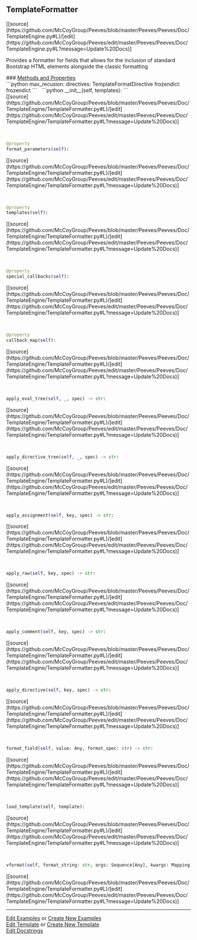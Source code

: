 ## <a id="Peeves.Peeves.Doc.TemplateEngine.TemplateFormatter">TemplateFormatter</a> 

<div class="docs-source-link" markdown="1">
[[source](https://github.com/McCoyGroup/Peeves/blob/master/Peeves/Peeves/Doc/TemplateEngine.py#L)/[edit](https://github.com/McCoyGroup/Peeves/edit/master/Peeves/Peeves/Doc/TemplateEngine.py#L?message=Update%20Docs)]
</div>

Provides a formatter for fields that allows for
the inclusion of standard Bootstrap HTML elements
alongside the classic formatting







<div class="collapsible-section">
 <div class="collapsible-section collapsible-section-header" markdown="1">
### <a class="collapse-link" data-toggle="collapse" href="#methods" markdown="1"> Methods and Properties</a> <a class="float-right" data-toggle="collapse" href="#methods"><i class="fa fa-chevron-down"></i></a>
 </div>
 <div class="collapsible-section collapsible-section-body collapse show" id="methods" markdown="1">
 ```python
max_recusion: <class 'int'>
directives: TemplateFormatDirective
frozendict: frozendict
```
<a id="Peeves.Peeves.Doc.TemplateEngine.TemplateFormatter.__init__" class="docs-object-method">&nbsp;</a> 
```python
__init__(self, templates): 
```
<div class="docs-source-link" markdown="1">
[[source](https://github.com/McCoyGroup/Peeves/blob/master/Peeves/Peeves/Doc/TemplateEngine/TemplateFormatter.py#L)/[edit](https://github.com/McCoyGroup/Peeves/edit/master/Peeves/Peeves/Doc/TemplateEngine/TemplateFormatter.py#L?message=Update%20Docs)]
</div>


<a id="Peeves.Peeves.Doc.TemplateEngine.TemplateFormatter.format_parameters" class="docs-object-method">&nbsp;</a> 
```python
@property
format_parameters(self): 
```
<div class="docs-source-link" markdown="1">
[[source](https://github.com/McCoyGroup/Peeves/blob/master/Peeves/Peeves/Doc/TemplateEngine/TemplateFormatter.py#L)/[edit](https://github.com/McCoyGroup/Peeves/edit/master/Peeves/Peeves/Doc/TemplateEngine/TemplateFormatter.py#L?message=Update%20Docs)]
</div>


<a id="Peeves.Peeves.Doc.TemplateEngine.TemplateFormatter.templates" class="docs-object-method">&nbsp;</a> 
```python
@property
templates(self): 
```
<div class="docs-source-link" markdown="1">
[[source](https://github.com/McCoyGroup/Peeves/blob/master/Peeves/Peeves/Doc/TemplateEngine/TemplateFormatter.py#L)/[edit](https://github.com/McCoyGroup/Peeves/edit/master/Peeves/Peeves/Doc/TemplateEngine/TemplateFormatter.py#L?message=Update%20Docs)]
</div>


<a id="Peeves.Peeves.Doc.TemplateEngine.TemplateFormatter.special_callbacks" class="docs-object-method">&nbsp;</a> 
```python
@property
special_callbacks(self): 
```
<div class="docs-source-link" markdown="1">
[[source](https://github.com/McCoyGroup/Peeves/blob/master/Peeves/Peeves/Doc/TemplateEngine/TemplateFormatter.py#L)/[edit](https://github.com/McCoyGroup/Peeves/edit/master/Peeves/Peeves/Doc/TemplateEngine/TemplateFormatter.py#L?message=Update%20Docs)]
</div>


<a id="Peeves.Peeves.Doc.TemplateEngine.TemplateFormatter.callback_map" class="docs-object-method">&nbsp;</a> 
```python
@property
callback_map(self): 
```
<div class="docs-source-link" markdown="1">
[[source](https://github.com/McCoyGroup/Peeves/blob/master/Peeves/Peeves/Doc/TemplateEngine/TemplateFormatter.py#L)/[edit](https://github.com/McCoyGroup/Peeves/edit/master/Peeves/Peeves/Doc/TemplateEngine/TemplateFormatter.py#L?message=Update%20Docs)]
</div>


<a id="Peeves.Peeves.Doc.TemplateEngine.TemplateFormatter.apply_eval_tree" class="docs-object-method">&nbsp;</a> 
```python
apply_eval_tree(self, _, spec) -> str: 
```
<div class="docs-source-link" markdown="1">
[[source](https://github.com/McCoyGroup/Peeves/blob/master/Peeves/Peeves/Doc/TemplateEngine/TemplateFormatter.py#L)/[edit](https://github.com/McCoyGroup/Peeves/edit/master/Peeves/Peeves/Doc/TemplateEngine/TemplateFormatter.py#L?message=Update%20Docs)]
</div>


<a id="Peeves.Peeves.Doc.TemplateEngine.TemplateFormatter.apply_directive_tree" class="docs-object-method">&nbsp;</a> 
```python
apply_directive_tree(self, _, spec) -> str: 
```
<div class="docs-source-link" markdown="1">
[[source](https://github.com/McCoyGroup/Peeves/blob/master/Peeves/Peeves/Doc/TemplateEngine/TemplateFormatter.py#L)/[edit](https://github.com/McCoyGroup/Peeves/edit/master/Peeves/Peeves/Doc/TemplateEngine/TemplateFormatter.py#L?message=Update%20Docs)]
</div>


<a id="Peeves.Peeves.Doc.TemplateEngine.TemplateFormatter.apply_assignment" class="docs-object-method">&nbsp;</a> 
```python
apply_assignment(self, key, spec) -> str: 
```
<div class="docs-source-link" markdown="1">
[[source](https://github.com/McCoyGroup/Peeves/blob/master/Peeves/Peeves/Doc/TemplateEngine/TemplateFormatter.py#L)/[edit](https://github.com/McCoyGroup/Peeves/edit/master/Peeves/Peeves/Doc/TemplateEngine/TemplateFormatter.py#L?message=Update%20Docs)]
</div>


<a id="Peeves.Peeves.Doc.TemplateEngine.TemplateFormatter.apply_raw" class="docs-object-method">&nbsp;</a> 
```python
apply_raw(self, key, spec) -> str: 
```
<div class="docs-source-link" markdown="1">
[[source](https://github.com/McCoyGroup/Peeves/blob/master/Peeves/Peeves/Doc/TemplateEngine/TemplateFormatter.py#L)/[edit](https://github.com/McCoyGroup/Peeves/edit/master/Peeves/Peeves/Doc/TemplateEngine/TemplateFormatter.py#L?message=Update%20Docs)]
</div>


<a id="Peeves.Peeves.Doc.TemplateEngine.TemplateFormatter.apply_comment" class="docs-object-method">&nbsp;</a> 
```python
apply_comment(self, key, spec) -> str: 
```
<div class="docs-source-link" markdown="1">
[[source](https://github.com/McCoyGroup/Peeves/blob/master/Peeves/Peeves/Doc/TemplateEngine/TemplateFormatter.py#L)/[edit](https://github.com/McCoyGroup/Peeves/edit/master/Peeves/Peeves/Doc/TemplateEngine/TemplateFormatter.py#L?message=Update%20Docs)]
</div>


<a id="Peeves.Peeves.Doc.TemplateEngine.TemplateFormatter.apply_directive" class="docs-object-method">&nbsp;</a> 
```python
apply_directive(self, key, spec) -> str: 
```
<div class="docs-source-link" markdown="1">
[[source](https://github.com/McCoyGroup/Peeves/blob/master/Peeves/Peeves/Doc/TemplateEngine/TemplateFormatter.py#L)/[edit](https://github.com/McCoyGroup/Peeves/edit/master/Peeves/Peeves/Doc/TemplateEngine/TemplateFormatter.py#L?message=Update%20Docs)]
</div>


<a id="Peeves.Peeves.Doc.TemplateEngine.TemplateFormatter.format_field" class="docs-object-method">&nbsp;</a> 
```python
format_field(self, value: Any, format_spec: str) -> str: 
```
<div class="docs-source-link" markdown="1">
[[source](https://github.com/McCoyGroup/Peeves/blob/master/Peeves/Peeves/Doc/TemplateEngine/TemplateFormatter.py#L)/[edit](https://github.com/McCoyGroup/Peeves/edit/master/Peeves/Peeves/Doc/TemplateEngine/TemplateFormatter.py#L?message=Update%20Docs)]
</div>


<a id="Peeves.Peeves.Doc.TemplateEngine.TemplateFormatter.load_template" class="docs-object-method">&nbsp;</a> 
```python
load_template(self, template): 
```
<div class="docs-source-link" markdown="1">
[[source](https://github.com/McCoyGroup/Peeves/blob/master/Peeves/Peeves/Doc/TemplateEngine/TemplateFormatter.py#L)/[edit](https://github.com/McCoyGroup/Peeves/edit/master/Peeves/Peeves/Doc/TemplateEngine/TemplateFormatter.py#L?message=Update%20Docs)]
</div>


<a id="Peeves.Peeves.Doc.TemplateEngine.TemplateFormatter.vformat" class="docs-object-method">&nbsp;</a> 
```python
vformat(self, format_string: str, args: Sequence[Any], kwargs: Mapping[str, Any]): 
```
<div class="docs-source-link" markdown="1">
[[source](https://github.com/McCoyGroup/Peeves/blob/master/Peeves/Peeves/Doc/TemplateEngine/TemplateFormatter.py#L)/[edit](https://github.com/McCoyGroup/Peeves/edit/master/Peeves/Peeves/Doc/TemplateEngine/TemplateFormatter.py#L?message=Update%20Docs)]
</div>
 </div>
</div>











---

[Edit Examples](https://github.com/McCoyGroup/Peeves/edit/gh-pages/ci/examples/Peeves/Peeves/Doc/TemplateEngine/TemplateFormatter.md) or 
[Create New Examples](https://github.com/McCoyGroup/Peeves/new/gh-pages/?filename=ci/examples/Peeves/Peeves/Doc/TemplateEngine/TemplateFormatter.md) <br/>
[Edit Template](https://github.com/McCoyGroup/Peeves/edit/gh-pages/ci/docs/Peeves/Peeves/Doc/TemplateEngine/TemplateFormatter.md) or 
[Create New Template](https://github.com/McCoyGroup/Peeves/new/gh-pages/?filename=ci/docs/templates/Peeves/Peeves/Doc/TemplateEngine/TemplateFormatter.md) <br/>
[Edit Docstrings](https://github.com/McCoyGroup/Peeves/edit/master/Peeves/Peeves/Doc/TemplateEngine.py#L?message=Update%20Docs)